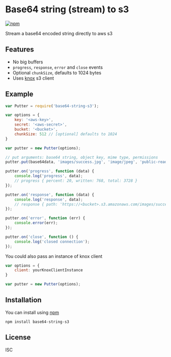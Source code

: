 Base64 string (stream) to s3
============================

[![npm](https://img.shields.io/npm/dm/base64-string-s3.svg)]()

Stream a base64 encoded string directly to aws s3

Features
--------

- No big buffers
- `progress`, `response`, `error` and `close` events
- Optional `chunkSize`, defaults to 1024 bytes
- Uses [knox](https://github.com/LearnBoost/knox) s3 client

Example
--------

```js
var Putter = require('base64-string-s3');

var options = {
    key: '<aws-key>',
    secret: '<aws-secret>',
    bucket: '<bucket>',
    chunkSize: 512 // [optional] defaults to 1024
}

var putter = new Putter(options);

// put arguments: base64 string, object key, mime type, permissions
putter.put(base64data, 'images/success.jpg', 'image/jpeg', 'public-read');

putter.on('progress', function (data) {
    console.log('progress', data);
    // progress { percent: 20, written: 768, total: 3728 }
});

putter.on('response', function (data) {
    console.log('response', data);
    // response { path: 'https://<bucket>.s3.amazonaws.com/images/success.jpg' }
});

putter.on('error', function (err) {
    console.error(err);
});

putter.on('close', function () {
    console.log('closed connection');
});
```

You could also pass an instance of knox client

```js
var options = {
    client: yourKnoxClientInstance
}

var putter = new Putter(options);
```

Installation
------------

You can install using [npm](http://npmjs.org)

`npm install base64-string-s3`

License
-------

ISC
